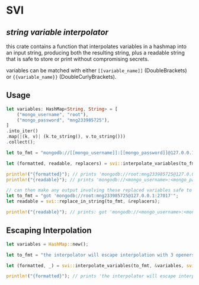 # SVI
## *string variable interpolator*

this crate contains a function that interpolates variables in a hashmap into an input string, producing both the resulting string, plus a readable string that is safe to store or print without compromising secrets.

variables can be matched with either ```[[variable_name]]``` (DoubleBrackets) or ```{{variable_name}}``` (DoubleCurlyBrackets).

## Usage
```rust
let variables: HashMap<String, String> = [
	("mongo_username", "root"),
	("mongo_password", "mng233985725"),
]
.into_iter()
.map(|(k, v)| (k.to_string(), v.to_string()))
.collect();

let to_fmt = "mongodb://[[mongo_username]]:[[mongo_password]]@127.0.0.1:27017";

let (formatted, readable, replacers) = svi::interpolate_variables(to_fmt, &variables, svi::Interpolator::DoubleBrackets)?;

println!("{formatted}"); // prints 'mongodb://root:mng233985725@127.0.0.1:27017'
println!("{readable}"); // prints 'mongodb://<mongo_username>:<mongo_password>@127.0.0.1:27017'

// can then make any output involving these replaced variables safe to print / store
let to_fmt = "got 'mongodb://root:mng233985725@127.0.0.1:27017'";
let readable = svi::replace_in_string(to_fmt, &replacers);

println!("{readable}"); // prints: got 'mongodb://<mongo_username>:<mongo_password>@127.0.0.1:27017'
```

## Escaping Interpolation
```rust
let variables = HashMap::new();

let to_fmt = "the interpolator will escape interpolation with 3 openers: [[[not a variable]]]";

let (formatted, _) = svi::interpolate_variables(to_fmt, &variables, svi::Interpolator::DoubleBrackets)?;

println!("{formatted}"); // prints 'the interpolator will escape interpolation with 3 openers: [[not a variable]]'
```